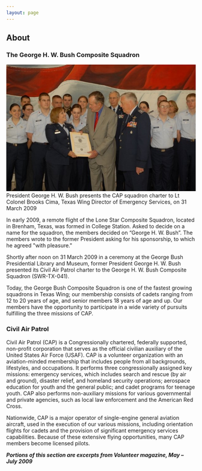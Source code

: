 ```yaml
---
layout: page
---
```


## About

### The George H. W. Bush Composite Squadron

<span class="image right"><img src="/images/bush_charter.jpg" alt="" />President George H. W. Bush presents the CAP squadron charter to Lt Colonel Brooks Cima, Texas Wing Director of Emergency Services, on 31 March 2009</span>

In early 2009, a remote flight of the Lone Star Composite Squadron, located in Brenham, Texas, was formed in College Station. Asked to decide on a name for the squadron, the members decided on “George H. W. Bush”. The members wrote to the former President asking for his sponsorship, to which he agreed "with pleasure."

Shortly after noon on 31 March 2009 in a ceremony at the George Bush Presidential Library and Museum, former President George H. W. Bush presented its Civil Air Patrol charter to the George H. W. Bush Composite Squadron (SWR-TX-041).

Today, the George Bush Composite Squadron is one of the fastest growing squadrons in Texas Wing; our membership consists of cadets ranging from 12 to 20 years of age, and senior members 18 years of age and up. Our members have the opportunity to participate in a wide variety of pursuits fulfilling the three missions of CAP.

### Civil Air Patrol

Civil Air Patrol (CAP) is a Congressionally chartered, federally supported, non-profit corporation that serves as the official civilian auxiliary of the United States Air Force (USAF). CAP is a volunteer organization with an aviation-minded membership that includes people from all backgrounds, lifestyles, and occupations. It performs three congressionally assigned key missions: emergency services, which includes search and rescue (by air and ground), disaster relief, and homeland security operations; aerospace education for youth and the general public; and cadet programs for teenage youth. CAP also performs non-auxiliary missions for various governmental and private agencies, such as local law enforcement and the American Red Cross.

Nationwide, CAP is a major operator of single-engine general aviation aircraft, used in the execution of our various missions, including orientation flights for cadets and the provision of significant emergency services capabilities. Because of these extensive flying opportunities, many CAP members become licensed pilots.

__*Portions of this section are excerpts from Volunteer magazine, May – July 2009*__